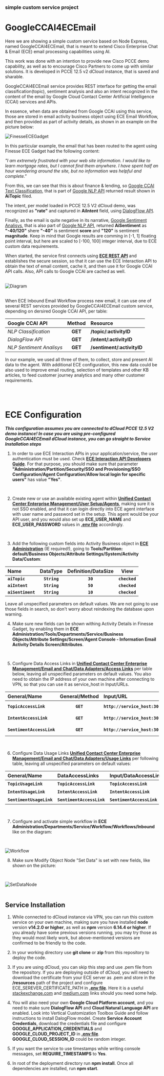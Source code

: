 ### simple custom service  project
  # GoogleCCAI4ECEmail 


Here we are showing a simple custom service based on Node Express, named GoogleCCAI4ECEmail, that is meant to extend Cisco Enterprise Chat & Email (ECE) email processing capabilities using AI. 

This work was done with an intention to provide new Cisco PCCE demo capability, as well as to encourage Cisco Partners to come up with similar solutions. It is developed in PCCE 12.5 v2 dCloud instance, that is saved and sharable.

GoogleCCAI4ECEmail service provides REST interface for getting the email classification(topic), sentiment analysis  and also an intent recognized in the content of the email by Google Cloud Contact Center Artificial Intelligence  (CCAI) services and APIs.

In essence, when data are obtained from Google CCAI using this service, those are stored in email activity business object using ECE Email Workflow, and then provided as part of activity details, as shown in an example on the picture below:

![FinesseECEGadget](./doc/FinesseECEGadget.png)

In this particular example, the email that has been routed to the agent using Finesse ECE Gadget had the following content:

_"I am extremely frustrated with your web site information. I would like to learn mortgage rates, but I cannot find them anywhere. I have spent half an hour wondering around the site, but no information was helpful and complete."_

From this, we can see that this is about finance & lending, so [Google CCAI Text Classification](https://cloud.google.com/natural-language/docs/classify-text-tutorial), that is part of [Google NLP API](https://cloud.google.com/natural-language) returned result shown in __AiTopic__ filed. 

The intent, per model loaded in PCCE 12.5 V2 dCloud demo, was recognized as __"rate"__ and captured in __AiIntent__ field, using [DialogFlow API](https://cloud.google.com/dialogflow/es/docs/reference/rest/v2-overview). 

Finally, as the email is quite negative in its narrative, [Google Sentiment Analisys](https://cloud.google.com/natural-language/docs/sentiment-tutorial), that is also part of [Google NLP API](https://cloud.google.com/natural-language),  returned __AiSentiment__ as __"-40/120"__ shere __"-40"__ is sentiment __score__ and __"120"__ is sentiment __magnitude__. Keep in mind that Google results are comming in [-1, 1]
floating point interval, but here are scaled to [-100, 100] integer interval, due to ECE custom data requirements.

When started, the service first connects using [__ECE REST API__](https://developer.cisco.com/docs/enterprise-chat-and-email/#!interaction-api-developer-guide) and establishes the secure session, so that it can use the ECE Interaction API to obtain the text of email content, cache it, and then  use it for Google CCAI API calls. Also, API calls to Google CCAI are cached as well.
<br/><br/>

![Diagram](./doc/SequenceDiagram.png)
<br/><br/>

When ECE Inbound Email Workflow process new email, it can use one of several REST services provided by GoogleCCAI4ECEmail custom service, depending on dersired Google CCAI API, per table:

| Google CCAI API |Method | Resource          |
| :------------- |:-------------:| :-------------|
| *NLP Classification* |  __GET__ | __/topic/:activityID__ | 
| *DialogFlow API* |  __GET__ | __/intent/:activityID__ |  
| *NLP Sentiment Analisys* |  __GET__ | __/sentiment/:activityID__ | 

In our example, we used all three of them, to collect, store and present AI data to the agent. With additional ECE configuration, this new data could be also used to improve email routing, selection of templates and other KB articles, to feed customer journey analytics and many other customer requirements.

<br/><br/>
# ECE Configuration 

__*This configuration assumes you are connected to dCloud PCCE 12.5 V2 demo instance! In case you are using pre-configured GoogleCCAI4ECEmail dCloud instance, you can go straight to Service Installation steps*__

1. In order to use ECE Interaction APIs in your application/service, the user authentication must be used. Check [__ECE Interaction API Developers Guide__](https://developer.cisco.com/docs/enterprise-chat-and-email/#!interaction-api-developer-guide). For that purpose, you should make sure that parameter __"Administration/Partition/Security/SSO and Provisioning/SSO Configuration/Agent Configuration/Allow local login for specific users"__ has value __"Yes"__.
<br/>

2. Create new or use an available existing agent within [__Unified Contact Center Enterprise Management/User Setup/Agents__](https://ccedata.dcloud.cisco.com/cceadmin/#/overview), making sure it is not SSO enabled, and that it can login directly into ECE agent interface with user name and password set in the setup. This agent would be your API user, and you would also set up __ECE_USER_NAME__ and __ECE_USER_PASSWORD__ values in [__.env file__](./env) accordingly.
<br/>

3. Add the following custom fields into Activity Business object in [__ECE Administration__](https://cceeceweb.dcloud.cisco.com/system/web/view/platform/common/login/root.jsp?partitionId=0) (IE required!), going to __Tools/Partition: default/Business Objects/Attribute Settings/System/Activity Data/Custom__:

| Name | DataType | Definition/DataSize | View |
|:-----|:--------:|:-------------:|:------------:| 
| __`aiTopic`__     |  __`String`__ | __`30`__ | __`checked`__ |
| __`aiIntent`__    |  __`String`__ | __`50`__ | __`checked`__ | 
| __`aiSentiment`__    |  __`String`__ | __`10`__ | __`checked`__ |

Leave all unspecified parameters on default values. We are not going to use those fields in search, so don't worry about reindexing the database upon warning.
<br/>

4. Make sure new fields can be shown withing Activity Details in Finesse Gadget, by enabling them in  __ECE Administration/Tools/Departments/Service/Business Objects/Attribute Settings/Screen/Agent Console - Information Email Activity Details Screen/Attributes__.
<br/>

5. Configure Data Access Links in [__Unified Contact Center Enterprise Management/Email and Chat/Data Adapters/Access Links__](https://ccedata.dcloud.cisco.com/cceadmin/#/overview) per table below, leaving all unspecified parameters on default values. You also need to obtain the IP address of your own machine after connecting to VPN, so that you can use it as service_host in Input/URLs.

| General/Name | General/Method | Input/URL | Input/Authentication | Input/Accept | Input/ContentType | Output/ExtractOrFilter | Output/Path | Output/InternalFiledName |
|:------|:------:|:------|:-----:|:-------|:---------|:-------:|:-------|:-------| 
| __`TopicAccessLink`__     |  __`GET`__ | __`http://service_host:3000/topic/<%activityid%>`__ | __`None`__ | __`application/json`__ | __`application/x-www-form-encoded`__ | __`Extract`__ | __`$.topic`__ | __`Topic`__ |
| __`IntentAccessLink`__     |  __`GET`__ | __`http://service_host:3000/intent/<%activityid%>`__ |  __`None`__ | __`application/json`__ | __`application/x-www-form-encoded`__ | __`Extract`__ | __`$.intent`__ | __`Intent`__ |
| __`SentimentAccessLink`__     |  __`GET`__ | __`http://service_host:3000/sentiment/<%activityid%>`__ | __`None`__ | __`application/json`__ | __`application/x-www-form-encoded`__ | __`Extract`__ | __`$.sentiment`__ | __`Sentiment`__ |
<br/>

6. Configure Data Usage Links [__Unified Contact Center Enterprise Management/Email and Chat/Data Adapters/Usage Links__](https://ccedata.dcloud.cisco.com/cceadmin/#/overview) per following table, leaving all unspecified parameters on default values: 

| General/Name | DataAccessLinks | Input/DataAccessLink | Input/ParameterName | Input/ParameterValue | Output/DataAccessLink | Output/FiledName | Output/DisplayName | Output/FieledWidth |
|:------|:------|:-----|:-----:|:----:|:----|:----|:-----|:-----:| 
| __`TopicUsageLink`__     |  __`TopicAccessLink`__ | __`TopicAccessLink`__ | __`activityid`__ | __\`\`acctivity_id__ | __`TopicAccessLink`__ | __`Topic`__ | __`Topic`__ | __`50`__ |
| __`IntentUsageLink`__     |  __`IntentAccessLink`__ | __`IntentAccessLink`__ | __`activityid`__ | __\`\`acctivity_id__ | __`IntentAccessLink`__ | __`Intent`__ | __`Intent`__ | __`30`__ |
| __`SentimentUsageLink`__     |  __`SentimentAccessLink`__ | __`SentimentAccessLink`__ | __`activityid`__ | __\`\`acctivity_id__ | __`SentimentAccessLink`__ | __`Sentiment`__ | __`Sentiment`__ | __`10`__ |
<br/>

7. Configure and activate simple workflow in __ECE Administration/Departments/Service/Workflow/Workflows/Inbound__ like on the diagram:
<br/>

![Workflow](./doc/Workflow.png)
<br/>

8. Make sure Modify Object Node "Set Data" is set with new fields, like shown on the picture:
<br/>

![SetDataNode](./doc/SetDataNode.png)
<br/><br/>
## Service Installation 

1. While connected to dCloud instance via VPN, you can run this custom service on your own machine, making sure you have installed __node__ version  __v14.2.0 or higher__, as well as __npm__ version __6.14.4 or higher__. If you already have some previous versions running, you may try those as they would most likely work, but above-mentioned versions are confirmed to be friendly to the code. 

2. In your working directory use __git clone__ or __zip__ from this repository to deploy the code. 

3. If you are using dCloud, you can skip this step and use .pem file from the repository. If you are deploying outside of dCloud, you will need to download the certificate from your ECE server as .pem and store in the __/resources__ path of the project and configure ECE_SEREVER_CERTIFICATE_PATH in [__.env file__](./.env). Here it is a useful [stackexchange.com](https://unix.stackexchange.com/questions/368123/how-to-extract-the-root-ca-and-subordinate-ca-from-a-certificate-chain-in-linux) and [medium.com](https://medium.com/@superseb/get-your-certificate-chain-right-4b117a9c0fce) links should you need some help.

4. You will also need your own __Google Cloud Platform account__, and you need to make sure __DialogFlow API__ and __Cloud Natural Language API__ are enabled. Look into Vertical Customization Toolbox Guide and follow instructions to install DalogFlow model. Create __Service Account Credentials__, download the credentials file and configure __GOOGLE_APPLICATION_CREDENTIALS__ and __GOOGLE_CLOUD_PROJECT_ID__ in [__.env file__](./.env). __GOOGLE_CLOUD_SESSION_ID__ could be random integer. 

5. If you want the service to use timestamps while writing console messages, set __REQUIRE_TIMESTAMPS__ to __Yes__.

6. In root of the deployment directory run __npm install__. Once all dependencies are installed, run __npm start__.

